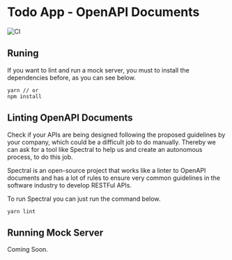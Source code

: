 # Todo App - OpenAPI Documents

![CI](https://github.com/nicolastakashi/todoapp-openapidocuments/workflows/CI/badge.svg?branch=master)

## Runing

If you want to lint and run a mock server, you must to install the dependencies before, as you can see below.

```
yarn // or
npm install
```

## Linting OpenAPI Documents

Check if your APIs are being designed following the proposed guidelines by your company, which could be a difficult job to do manually.
Thereby we can ask for a tool like Spectral to help us and create an autonomous process, to do this job.

Spectral is an open-source project that works like a linter to OpenAPI documents and has a lot of rules to ensure very common guidelines in the software industry to develop RESTFul APIs.

To run Spectral you can just run the command below. 

```
yarn lint
```

## Running Mock Server

Coming Soon.
